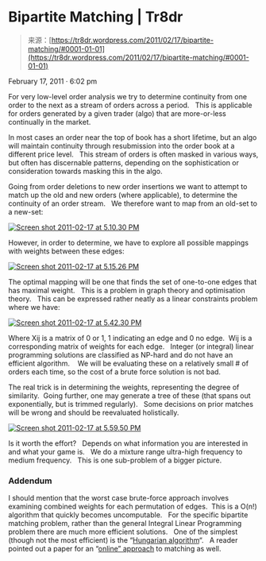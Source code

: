 <!--yml
category: 未分类
date: 2024-05-18 15:30:19
-->

# Bipartite Matching | Tr8dr

> 来源：[https://tr8dr.wordpress.com/2011/02/17/bipartite-matching/#0001-01-01](https://tr8dr.wordpress.com/2011/02/17/bipartite-matching/#0001-01-01)

February 17, 2011 · 6:02 pm

For very low-level order analysis we try to determine continuity from one order to the next as a stream of orders across a period.   This is applicable for orders generated by a given trader (algo) that are more-or-less continually in the market.

In most cases an order near the top of book has a short lifetime, but an algo will maintain continuity through resubmission into the order book at a different price level.   This stream of orders is often masked in various ways, but often has discernable patterns, depending on the sophistication or consideration towards masking this in the algo.

Going from order deletions to new order insertions we want to attempt to match up the old and new orders (where applicable), to determine the continuity of an order stream.   We therefore want to map from an old-set to a new-set:

[![](img/67eebe4ddeff54636a975fa199e0a88c.png "Screen shot 2011-02-17 at 5.10.30 PM")](https://tr8dr.wordpress.com/wp-content/uploads/2011/02/screen-shot-2011-02-17-at-5-10-30-pm.png)

However, in order to determine, we have to explore all possible mappings with weights between these edges:

[![](img/5ad0216c28da2d83af8ddaaf07d5ae8f.png "Screen shot 2011-02-17 at 5.15.26 PM")](https://tr8dr.wordpress.com/wp-content/uploads/2011/02/screen-shot-2011-02-17-at-5-15-26-pm.png)

The optimal mapping will be one that finds the set of one-to-one edges that has maximal weight.   This is a problem in graph theory and optimisation theory.   This can be expressed rather neatly as a linear constraints problem where we have:

[![](img/7772ea8f7e627072781b0992483a0bfe.png "Screen shot 2011-02-17 at 5.42.30 PM")](https://tr8dr.wordpress.com/wp-content/uploads/2011/02/screen-shot-2011-02-17-at-5-42-30-pm.png)

Where Xij is a matrix of 0 or 1, 1 indicating an edge and 0 no edge.  Wij is a corresponding matrix of weights for each edge.   Integer (or integral) linear programming solutions are classified as NP-hard and do not have an efficient algorithm.    We will be evaluating these on a relatively small # of orders each time, so the cost of a brute force solution is not bad.

The real trick is in determining the weights, representing the degree of similarity.  Going further, one may generate a tree of these (that spans out exponentially, but is trimmed regularly).   Some decisions on prior matches will be wrong and should be reevaluated holistically.

[![](img/2d12a624f07102272f6025bba4e524ff.png "Screen shot 2011-02-17 at 5.59.50 PM")](https://tr8dr.wordpress.com/wp-content/uploads/2011/02/screen-shot-2011-02-17-at-5-59-50-pm.png)

Is it worth the effort?   Depends on what information you are interested in and what your game is.   We do a mixture range ultra-high frequency to medium frequency.   This is one sub-problem of a bigger picture.

### Addendum

I should mention that the worst case brute-force approach involves examining combined weights for each permutation of edges.  This is a O(n!) algorithm that quickly becomes uncomputable.   For the specific bipartite matching problem, rather than the general Integral Linear Programming problem there are much more efficient solutions.   One of the simplest (though not the most efficient) is the “[Hungarian algorithm](http://en.wikipedia.org/wiki/Hungarian_algorithm)“.   A reader pointed out a paper for an “[online” approach](http://citeseerx.ist.psu.edu/viewdoc/download?doi=10.1.1.64.1078&rep=rep1&type=pdf) to matching as well.